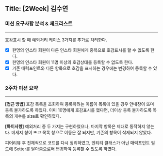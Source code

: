 ## Title: [2Week] 김수연

### 미션 요구사항 분석 & 체크리스트

---
호감표시 할 때 예외처리 케이스 3가지를 추가로 처리한다.

- [x] 한명의 인스타 회원이 다른 인스타 회원에게 중복으로 호감표시를 할 수 없도록 한다.
- [x] 한명의 인스타 회원이 11명 이상의 호감상대를 등록할 수 없도록 한다.
- [x] 기존 매력포인트와 다른 항목으로 호감을 표시하는 경우에는 변경하여 등록할 수 있다.

### 2주차 미션 요약

---

**[접근 방법]**
호감 목록을 조회하여 등록하려는 이름이 목록에 있을 경우 안내창이 뜨며 등록 불가하도록 하였다.
이미 10명에게 호감표시를 했다면, 더이상 등록 불가하도록 목록의 개수를 size로 확인하였다.

**[특이사항]**
예외처리 중 두 가지는 구현하였으나, 마지막 항목은 제대로 동작하지 않는다.
메세지 창이 뜨고 목록 창으로 이동은 잘 되지만, 기존의 항목이 삭제되지 않았다.

피어리뷰 후 전체적으로 코드를 다시 정리하였고, 엔티티 클래스가 아닌 매력포인트 필드에 Setter를 달아줌으로써 변경하여 등록할 수 있도록 하였다.
